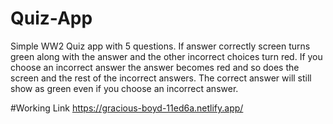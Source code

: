 # Quiz-App
Simple WW2 Quiz app with 5 questions. If answer correctly screen turns green along with the answer and the other incorrect choices
turn red. If you choose an incorrect answer the answer becomes red and so does the screen and the rest of the incorrect 
answers. The correct answer will still show as green even if you choose an incorrect answer.

#Working Link 
https://gracious-boyd-11ed6a.netlify.app/
